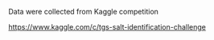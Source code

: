 Data were collected from Kaggle competition

https://www.kaggle.com/c/tgs-salt-identification-challenge
